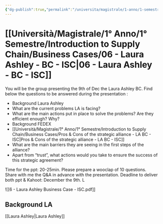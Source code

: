 ```yaml
---
{"dg-publish":true,"permalink":"/universita/magistrale/1-anno/1-semestre/introduction-to-supply-chain/business-cases/06-laura-ashley-bc-isc/"}
---
```


# [[Università/Magistrale/1° Anno/1° Semestre/Introduction to Supply Chain/Business Cases/06 - Laura Ashley - BC - ISC\|06 - Laura Ashley - BC - ISC]]

You will be the group presenting the 9th of Dec the Laura Ashley BC. Find below the questions to be answered during the presentation :  
- Background Laura Ashley
- What are the current problems LA is facing?
- What are the main actions put in place to solve the problems? Are they efficient enough? Why?
- Background FEDEX
- [[Università/Magistrale/1° Anno/1° Semestre/Introduction to Supply Chain/Business Cases/Pros & Cons of the strategic alliance - LA BC - ISC\|Pros & Cons of the strategic alliance - LA BC - ISC]]
- What are the main barriers they are seeing in the first steps of the alliance?
- Apart from “trust”, what actions would you take to ensure the success of this strategic agreement?

Time for the ppt: 20-25min.
Please prepare a wooclap of 10 questions. Share with me the Q&A in advance with the presentation.
Deadline to deliver both ppt & Kahoot: December the 9th.
L

![[6 - Laura Ashley Business Case - ISC.pdf]]

## Background LA

[[Laura Ashley\|Laura Ashley]]




